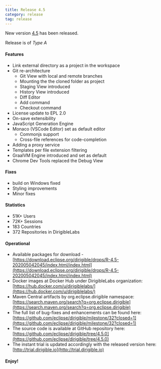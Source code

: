 ```yaml
---
title: Release 4.5
category: release
tag: release
---
```


New version [4.5](https://download.eclipse.org/dirigible/drops/R-4.5-202005042045/index.html) has been released.

Release is of *Type A*

#### Features

* Link external directory as a project in the workspace
* Git re-architecture
  * Git View with local and remote branches
  * Mounting the the cloned folder as project
  * Staging View introduced
  * History View introduced
  * Diff Editor
  * Add command
  * Checkout command
* License update to EPL 2.0
* On-save extensibility
* JavaScript Generation Engine
* Monaco (VSCode Editor) set as default editor
  * Commonjs support
  * Cross-file references for code-completion
* Adding a proxy service
* Templates per file extension filtering
* GraalVM Engine introduced and set as default
* Chrome Dev Tools replaced the Debug View


#### Fixes

* build on Windows fixed
* Styling improvements
* Minor fixes

#### Statistics

* 51K+ Users
* 72K+ Sessions
* 183 Countries
* 372 Repositories in DirigibleLabs

#### Operational

* Available packages for download - [https://download.eclipse.org/dirigible/drops/R-4.5-202005042045/index.html/index.html](https://download.eclipse.org/dirigible/drops/R-4.5-202005042045/index.html/index.html)
* Docker images at Docker Hub under DirigibleLabs organization:	[https://hub.docker.com/u/dirigiblelabs/](https://hub.docker.com/u/dirigiblelabs/)
* Maven Central artifacts by org.eclipse.dirigible namespace: [https://search.maven.org/search?q=org.eclipse.dirigible](https://search.maven.org/search?q=org.eclipse.dirigible)
* The full list of bug-fixes and enhancements can be found here: [https://github.com/eclipse/dirigible/milestone/32?closed=1](https://github.com/eclipse/dirigible/milestone/32?closed=1)
* The source code is available at GitHub repository here: [https://github.com/eclipse/dirigible/tree/4.5.0](https://github.com/eclipse/dirigible/tree/4.5.0)
* The instant trial is updated accordingly with the released version here: [http://trial.dirigible.io](http://trial.dirigible.io)

#### Enjoy!
